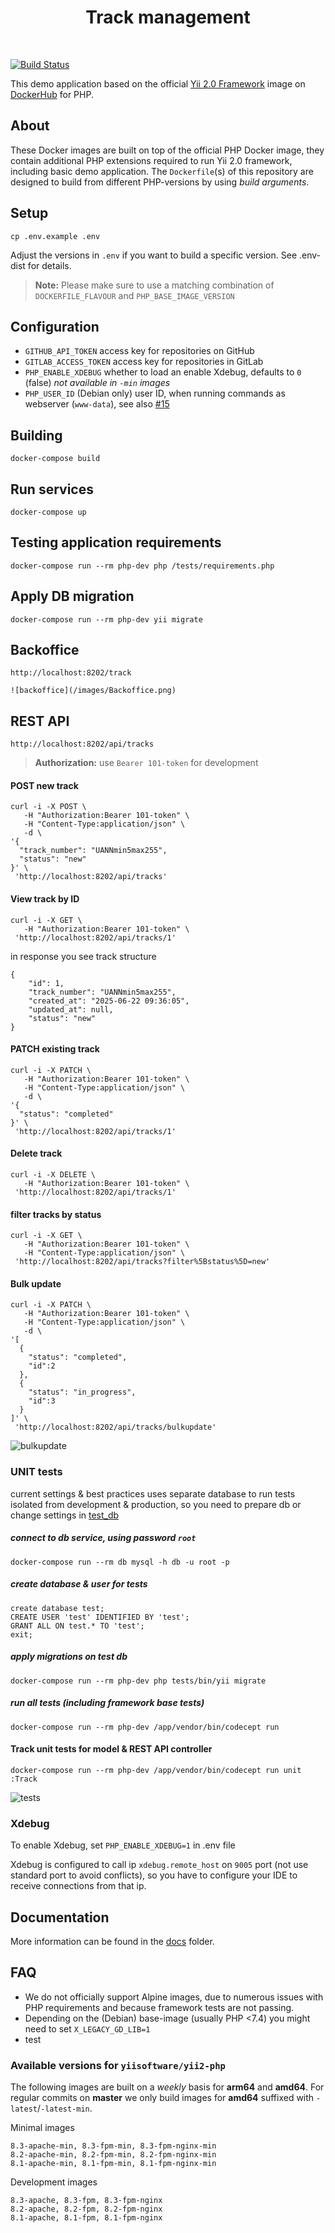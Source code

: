 <p align="center">
    <h1 align="center">Track management</h1>
    <br>
</p>

[![Build Status](https://github.com/yiisoft/yii2-docker/actions/workflows/docker-image.yml/badge.svg)](https://github.com/yiisoft/yii2-docker/actions/workflows/docker-image.yml)

This demo application based on the official [Yii 2.0 Framework](http://www.yiiframework.com/) image on [DockerHub](https://hub.docker.com/r/yiisoftware/yii2-php/) for PHP.

## About

These Docker images are built on top of the official PHP Docker image, they contain additional PHP extensions required to run Yii 2.0 framework, including basic demo application.
The `Dockerfile`(s) of this repository are designed to build from different PHP-versions by using *build arguments*.

## Setup

    cp .env.example .env

Adjust the versions in `.env` if you want to build a specific version. See .env-dist for details.

> **Note:** Please make sure to use a matching combination of `DOCKERFILE_FLAVOUR` and `PHP_BASE_IMAGE_VERSION`

## Configuration

- `GITHUB_API_TOKEN` access key for repositories on GitHub
- `GITLAB_ACCESS_TOKEN` access key for repositories in GitLab
- `PHP_ENABLE_XDEBUG` whether to load an enable Xdebug, defaults to `0` (false)  *not available in `-min` images*
- `PHP_USER_ID` (Debian only) user ID, when running commands as webserver (`www-data`), see also [#15](https://github.com/yiisoft/yii2-docker/issues/15)

## Building

    docker-compose build

## Run services 

    docker-compose up

## Testing application requirements

    docker-compose run --rm php-dev php /tests/requirements.php

## Apply DB migration

    docker-compose run --rm php-dev yii migrate

## Backoffice 

    http://localhost:8202/track 

    ![backoffice](/images/Backoffice.png)

## REST API

    http://localhost:8202/api/tracks 
    
> **Authorization:** use `Bearer 101-token` for development


#### POST new track
```
curl -i -X POST \
   -H "Authorization:Bearer 101-token" \
   -H "Content-Type:application/json" \
   -d \
'{
  "track_number": "UANNmin5max255",
  "status": "new"
}' \
 'http://localhost:8202/api/tracks'
 ```



#### View track by ID
```
curl -i -X GET \
   -H "Authorization:Bearer 101-token" \
 'http://localhost:8202/api/tracks/1'
 ```
in response you see track structure
```
{
    "id": 1,
    "track_number": "UANNmin5max255",
    "created_at": "2025-06-22 09:36:05",
    "updated_at": null,
    "status": "new"
}
```

#### PATCH existing track
```
curl -i -X PATCH \
   -H "Authorization:Bearer 101-token" \
   -H "Content-Type:application/json" \
   -d \
'{
  "status": "completed"
}' \
 'http://localhost:8202/api/tracks/1'
 ```

#### Delete track 

```
curl -i -X DELETE \
   -H "Authorization:Bearer 101-token" \
 'http://localhost:8202/api/tracks/1'
 ```


#### filter tracks by status

```
curl -i -X GET \
   -H "Authorization:Bearer 101-token" \
   -H "Content-Type:application/json" \
 'http://localhost:8202/api/tracks?filter%5Bstatus%5D=new'
 ```

 #### Bulk update 

```
curl -i -X PATCH \
   -H "Authorization:Bearer 101-token" \
   -H "Content-Type:application/json" \
   -d \
'[
  {
    "status": "completed",
    "id":2
  },
  {
    "status": "in_progress",
    "id":3
  }
]' \
 'http://localhost:8202/api/tracks/bulkupdate'
 ```
 ![bulkupdate](/images/Bulk%20update.png)

### UNIT tests 
current settings & best practices uses separate database to run tests isolated from development & production, so you need to prepare db or change settings in [test_db](https://github.com/ioncode/TrackCOD/blob/8bf943365db799d436b0efd5d26cc654ad2c5c7b/_host-volumes/app/config/test_db.php)

##### connect to db service, using password `root` 
```
docker-compose run --rm db mysql -h db -u root -p
```
##### create database & user for tests 
```
create database test;
CREATE USER 'test' IDENTIFIED BY 'test';
GRANT ALL ON test.* TO 'test';
exit;
```
##### apply migrations on test db 
```
docker-compose run --rm php-dev php tests/bin/yii migrate
```

##### run all tests (including framework base tests)
```
docker-compose run --rm php-dev /app/vendor/bin/codecept run
```

#### Track unit tests for model & REST API controller 
```
docker-compose run --rm php-dev /app/vendor/bin/codecept run unit :Track
```
![tests](/images/tests.png)



### Xdebug

To enable Xdebug, set `PHP_ENABLE_XDEBUG=1` in .env file

Xdebug is configured to call ip `xdebug.remote_host` on `9005` port (not use standard port to avoid conflicts),
so you have to configure your IDE to receive connections from that ip.

## Documentation

More information can be found in the [docs](/docs) folder.

## FAQ

- We do not officially support Alpine images, due to numerous issues with PHP requirements and because framework tests are not passing.
- Depending on the (Debian) base-image (usually PHP <7.4) you might need to set `X_LEGACY_GD_LIB=1`
- test

### Available versions for `yiisoftware/yii2-php`

The following images are built on a *weekly* basis for **arm64** and **amd64**. For regular commits on **master** we only build images for **amd64** suffixed with `-latest`/`-latest-min`.

Minimal images

```
8.3-apache-min, 8.3-fpm-min, 8.3-fpm-nginx-min
8.2-apache-min, 8.2-fpm-min, 8.2-fpm-nginx-min
8.1-apache-min, 8.1-fpm-min, 8.1-fpm-nginx-min
```

Development images

```
8.3-apache, 8.3-fpm, 8.3-fpm-nginx
8.2-apache, 8.2-fpm, 8.2-fpm-nginx
8.1-apache, 8.1-fpm, 8.1-fpm-nginx
```
